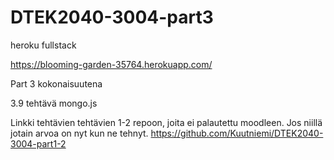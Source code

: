 # DTEK2040-3004-part3

heroku fullstack

https://blooming-garden-35764.herokuapp.com/

Part 3 kokonaisuutena

3.9 tehtävä mongo.js



Linkki tehtävien tehtävien 1-2 repoon, joita ei palautettu moodleen. Jos niillä jotain arvoa on nyt kun ne tehnyt. 
https://github.com/Kuutniemi/DTEK2040-3004-part1-2
